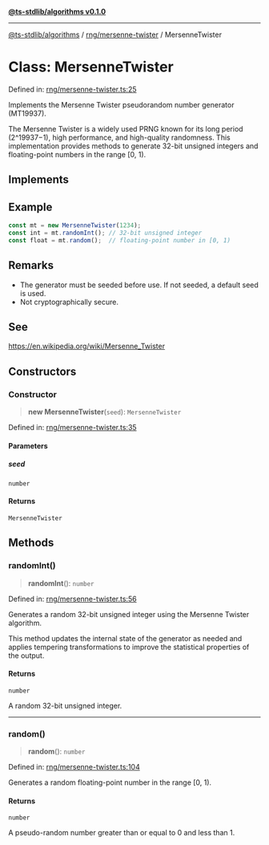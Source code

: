 [**@ts-stdlib/algorithms v0.1.0**](../../../README.md)

***

[@ts-stdlib/algorithms](../../../README.md) / [rng/mersenne-twister](../README.md) / MersenneTwister

# Class: MersenneTwister

Defined in: [rng/mersenne-twister.ts:25](https://github.com/gabaudette/ts-stdlib/blob/8e7816af16ba99a04cff637dfff9fab2e1e392d8/packages/algorithms/src/rng/mersenne-twister.ts#L25)

Implements the Mersenne Twister pseudorandom number generator (MT19937).

The Mersenne Twister is a widely used PRNG known for its long period (2^19937−1),
high performance, and high-quality randomness. This implementation provides methods
to generate 32-bit unsigned integers and floating-point numbers in the range [0, 1).

## Implements

## Example

```typescript
const mt = new MersenneTwister(1234);
const int = mt.randomInt(); // 32-bit unsigned integer
const float = mt.random();  // floating-point number in [0, 1)
```

## Remarks

- The generator must be seeded before use. If not seeded, a default seed is used.
- Not cryptographically secure.

## See

https://en.wikipedia.org/wiki/Mersenne_Twister

## Constructors

### Constructor

> **new MersenneTwister**(`seed`): `MersenneTwister`

Defined in: [rng/mersenne-twister.ts:35](https://github.com/gabaudette/ts-stdlib/blob/8e7816af16ba99a04cff637dfff9fab2e1e392d8/packages/algorithms/src/rng/mersenne-twister.ts#L35)

#### Parameters

##### seed

`number`

#### Returns

`MersenneTwister`

## Methods

### randomInt()

> **randomInt**(): `number`

Defined in: [rng/mersenne-twister.ts:56](https://github.com/gabaudette/ts-stdlib/blob/8e7816af16ba99a04cff637dfff9fab2e1e392d8/packages/algorithms/src/rng/mersenne-twister.ts#L56)

Generates a random 32-bit unsigned integer using the Mersenne Twister algorithm.

This method updates the internal state of the generator as needed and applies
tempering transformations to improve the statistical properties of the output.

#### Returns

`number`

A random 32-bit unsigned integer.

***

### random()

> **random**(): `number`

Defined in: [rng/mersenne-twister.ts:104](https://github.com/gabaudette/ts-stdlib/blob/8e7816af16ba99a04cff637dfff9fab2e1e392d8/packages/algorithms/src/rng/mersenne-twister.ts#L104)

Generates a random floating-point number in the range [0, 1).

#### Returns

`number`

A pseudo-random number greater than or equal to 0 and less than 1.
